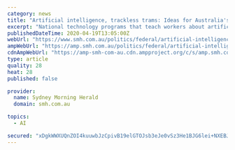 ```yaml
---
category: news
title: "Artificial intelligence, trackless trams: Ideas for Australia's post-coronavirus economy"
excerpt: "National technology programs that teach workers about artificial intelligence. Infrastructure projects that put trackless trams on major roads. These are two of the ways that business leaders and academics say Australia can repair its economy after the coronavirus pandemic. Australia faces mass job losses due to a long period of social ..."
publishedDateTime: 2020-04-19T13:05:00Z
webUrl: "https://www.smh.com.au/politics/federal/artificial-intelligence-trackless-trams-ideas-for-australia-s-post-coronavirus-economy-20200417-p54kp0.html"
ampWebUrl: "https://amp.smh.com.au/politics/federal/artificial-intelligence-trackless-trams-ideas-for-australia-s-post-coronavirus-economy-20200417-p54kp0.html"
cdnAmpWebUrl: "https://amp-smh-com-au.cdn.ampproject.org/c/s/amp.smh.com.au/politics/federal/artificial-intelligence-trackless-trams-ideas-for-australia-s-post-coronavirus-economy-20200417-p54kp0.html"
type: article
quality: 28
heat: 28
published: false

provider:
  name: Sydney Morning Herald
  domain: smh.com.au

topics:
  - AI

secured: "xDgkWWXUQnZOI4kuuwbJzCpivB19elGTOJsb3eJe0vSz3He1BJG6lei+NXEBJ+Rc/FaAvhB7Mg2LJvSyxd45qVRJH44cEqLe7jEoiZnnwikJQONfhdMgtnWQJTTJyH36WzPCURtOVHKd5jphPfPlwAUQi9ukX1687AqKeVzArRHoV7cWw+KHg86HP5v6uU7bgTGKS/LfwQOg34oQVfHGd9f3qKHkCdmFdBhE7dvticnYq90d1Y+MDJsvWUzgKjm8eIwpSzZ/SdeeGaT0fMpg2NKpAHbmNS+xkorbkKZTcjU83WATa6XZHBH1gSmN2QeieVAE0636q2GOS2MWksalUgJjQ5ylWd70+gVDnKYi5QBMImrzLJMn0bHvF58R2p0vHH2GDz93KVCgOdhMd/swjwE24mp9sFAvdsG3+qC1m+xvosipiq2d6LF4i1U4kff+yniigLIpwHaSH6zLySSo/lA0U6LB1mZnX7iZ1six7so=;A8YykGSHJzhap6o8G4c+Eg=="
---
```


